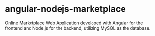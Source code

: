 # angular-nodejs-marketplace
Online Marketplace Web Application developed with Angular for the frontend and Node.js for the backend, utilizing MySQL as the database.
